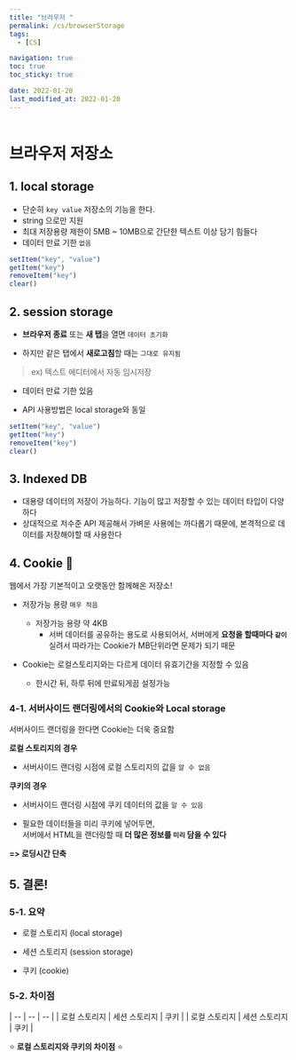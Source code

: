 ```yaml
---
title: "브라우저 "
permalink: /cs/browserStorage
tags:
  - [CS]

navigation: true
toc: true
toc_sticky: true

date: 2022-01-20
last_modified_at: 2022-01-20
---
```


![]()



# 브라우저 저장소


## 1. local storage

- 단순히 `key value` 저장소의 기능을 한다.<br/>
- string 으로만 지원<br/>
- 최대 저장용량 제한이 5MB ~ 10MB으로 간단한 텍스트 이상 담기 힘들다<br/>
- 데이터 만료 기한 `없음`

```js
setItem("key", "value")
getItem("key")
removeItem("key")
clear()
```

## 2. session storage

- **브라우저 종료** 또는 **새 탭**을 열면 `데이터 초기화`

- 하지만 같은 탭에서 **새로고침**할 때는 `그대로 유지됨`

> ex) 텍스트 에디터에서 자동 임시저장<br/>

- 데이터 만료 기한 있음

- API 사용방법은 local storage와 동일

```js
setItem("key", "value")
getItem("key")
removeItem("key")
clear()
```


## 3. Indexed DB
- 대용량 데이터의 저장이 가능하다.
기능이 많고 저장할 수 있는 데이터 타입이 다양하다
- 상대적으로 저수준 API 제공해서 가벼운 사용에는 까다롭기 때문에,
  본격적으로 데이터를 저장해야할 때 사용한다


## 4. Cookie 🍪
웹에서 가장 기본적이고 오랫동안 함께해온 저장소!<br/>

- 저장가능 용량 `매우 적음`
  - 저장가능 용량 약 4KB
    - 서버 데이터를 공유하는 용도로 사용되어서,
      서버에게 **요청을 할때마다 `같이`** 실려서 따라가는 Cookie가 MB단위라면 문제가 되기 때문<br/>

- Cookie는 로컬스토리지와는 다르게 데이터 유효기간을 지정할 수 있음
  - 한시간 뒤, 하루 뒤에 만료되게끔 설정가능

### 4-1. 서버사이드 랜더링에서의 Cookie와 Local storage

서버사이드 랜더링을 한다면 Cookie는 더욱 중요함<br/>

**로컬 스토리지의 경우**<br/>

- 서버사이드 랜더링 시점에 로컬 스토리지의 값을 `알 수 없음`

**쿠키의 경우**<br/>

- 서버사이드 랜더링 시점에 쿠키 데이터의 값을 `알 수 있음`

- 필요한 데이터들을 미리 쿠키에 넣어두면, <br/> 서버에서 HTML을 랜더링할 때 **더 많은 정보를 `미리` 담을 수 있다**

**=> 로딩시간 단축**


## 5. 결론!

### 5-1. 요약

- 로컬 스토리지 (local storage)

- 세션 스토리지 (session storage)

- 쿠키 (cookie)

### 5-2. 차이점

| -- | -- | -- |
| 로컬 스토리지 | 세션 스토리지 | 쿠키 |
| 로컬 스토리지 | 세션 스토리지 | 쿠키 |


⭐️ **로컬 스토리지와 쿠키의 차이점** ⭐️<br/>
